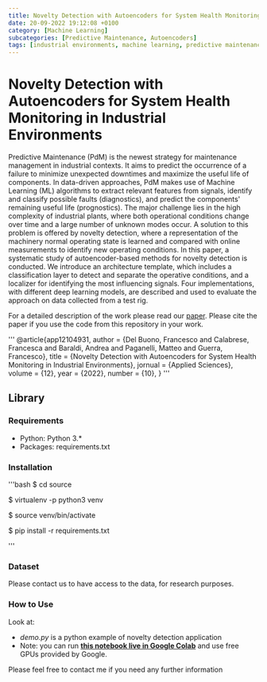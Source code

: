 ```yaml
---
title: Novelty Detection with Autoencoders for System Health Monitoring in Industrial Environments
date: 20-09-2022 19:12:08 +0100
category: [Machine Learning]
subcategories: [Predictive Maintenance, Autoencoders]
tags: [industrial environments, machine learning, predictive maintenance, autoencoders, novelty detection]
---
```


# Novelty Detection with Autoencoders for System Health Monitoring in Industrial Environments

Predictive Maintenance (PdM) is the newest strategy for maintenance management in industrial contexts. 
It aims to predict the occurrence of a failure to minimize unexpected downtimes and maximize the useful life of components. 
In data-driven approaches, PdM makes use of Machine Learning (ML) algorithms to extract relevant features from signals, 
identify and classify possible faults (diagnostics), and predict the components' remaining useful life (prognostics). 
The major challenge lies in the high complexity of industrial plants, where both operational conditions change over time 
and a large number of unknown modes occur. A solution to this problem is offered by novelty detection, 
where a representation of the machinery normal operating state is learned and compared with online measurements 
to identify new operating conditions. In this paper, a systematic study of autoencoder-based methods for novelty 
detection is conducted. We introduce an architecture template, which includes a classification layer 
to detect and separate the operative conditions, and a localizer for identifying the most influencing signals. 
Four implementations, with different deep learning models, are described and used to evaluate the approach 
on data collected from a test rig.

For a detailed description of the work please read our [paper](https://www.mdpi.com/2076-3417/12/10/4931). 
Please cite the paper if you use the code from this repository in your work.

'''
@article{app12104931,
    author  = {Del Buono, Francesco and Calabrese, Francesca and Baraldi, Andrea and Paganelli, Matteo and Guerra, Francesco},
    title   = {Novelty Detection with Autoencoders for System Health Monitoring in Industrial Environments},
    jornual = {Applied Sciences},
    volume  = {12},
    year    = {2022},
    number  = {10},
}
'''


## Library

### Requirements

- Python: Python 3.*
- Packages: requirements.txt

### Installation

'''bash
$ cd source

$ virtualenv -p python3 venv

$ source venv/bin/activate

$ pip install -r requirements.txt

'''

### Dataset

Please contact us to have access to the data, for research purposes.

### How to Use
Look at:
- *demo.py* is a python example of novelty detection application
- Note: you can run **[this notebook live in Google Colab](https://colab.research.google.com/github/softlab-unimore/AE4ND/blob/master/demo.ipynb)** and use free GPUs provided by Google.

Please feel free to contact me if you need any further information
